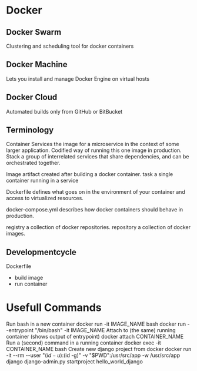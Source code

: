 Docker
======


Docker Swarm
------------
Clustering and scheduling tool for docker containers

Docker Machine
--------------
Lets you install and manage Docker Engine on virtual hosts

Docker Cloud
------------
Automated builds only from GitHub or BitBucket


Terminology
-----------
Container
Services              the image for a microservice in the context of some larger application. Codified way of running this one image in production.
Stack                 a group of interrelated services that share dependencies, and can be orchestrated together.

Image                 artifact created after building a docker container.
task                  a single container running in a service

Dockerfile            defines what goes on in the environment of your container and access to virtualized resources.

docker-compose.yml    describes how docker containers should behave in production.

registry              a collection of docker repositories.
repository            a collection of docker images.


Developmentcycle
----------------
Dockerfile
- build
image
- run
container


Usefull Commands
================
Run bash in a new container
  docker run -it IMAGE_NAME bash
  docker run --entrypoint "/bin/bash" -it IMAGE_NAME
Attach to (the same) running container (shows output of entrypoint)
  docker attach CONTAINER_NAME
Run a (second) command in a running container
  docker exec -it CONTAINER_NAME bash
Create new django project from docker
  docker run -it --rm --user "$(id -u):$(id -g)" -v "$PWD":/usr/src/app -w /usr/src/app django django-admin.py startproject hello_world_django
